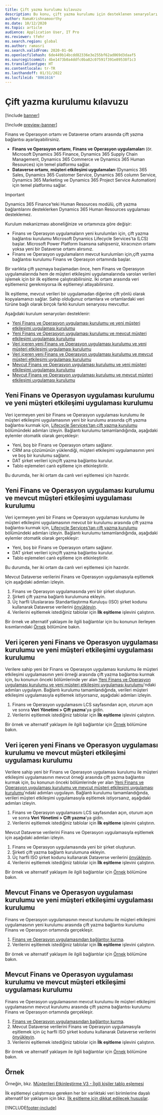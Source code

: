 ```yaml
---
title: Çift yazma kurulumu kılavuzu
description: Bu konu, çift yazma kurulumu için desteklenen senaryoları açıklamaktadır.
author: RamaKrishnamoorthy
ms.date: 10/12/2020
ms.topic: article
audience: Application User, IT Pro
ms.reviewer: tfehr
ms.search.region: global
ms.author: ramasri
ms.search.validFrom: 2020-01-06
ms.openlocfilehash: 6de449b14bcdd82336e3e255bf62ad069d3daaf5
ms.sourcegitcommit: 4be1473b0a4ddfc0ba82c07591f391e89538f1c3
ms.translationtype: HT
ms.contentlocale: tr-TR
ms.lasthandoff: 01/31/2022
ms.locfileid: "8061616"
---
```

# <a name="guidance-for-dual-write-setup"></a>Çift yazma kurulumu kılavuzu

[!include [banner](../../includes/banner.md)]

[!include [preview-banner](../../includes/preview-banner.md)]



Finans ve Operasyon ortamı ve Dataverse ortamı arasında çift yazma bağlantısı ayarlayabilirsiniz.

+ **Finans ve Operasyon ortamı**, **Finans ve Operasyon uygulamaları** (ör. Microsoft Dynamics 365 Finance, Dynamics 365 Supply Chain Management, Dynamics 365 Commerce ve Dynamics 365 Human Resources) için temel platformu sağlar.
+ **Dataverse ortamı**, **müşteri etkileşimi uygulamaları** (Dynamics 365 Sales, Dynamics 365 Customer Service, Dynamics 365 column Service, Dynamics 365 Marketing ve Dynamics 365 Project Service Automation) için temel platformu sağlar.

> [!IMPORTANT]
> Dynamics 365 Finance'teki Human Resources modülü, çift yazma bağlantılarını desteklerken Dynamics 365 Human Resources uygulaması desteklemez.

Kurulum mekanizması aboneliğinize ve ortamınıza göre değişir:

+ Finans ve Operasyon uygulamaların yeni kurulumları için, çift yazma bağlantısı kurulumu Microsoft Dynamics Lifecycle Services'ta (LCS) başlar. Microsoft Power Platform lisansına sahipseniz, kiracınızın ortamı yoksa yeni bir Dataverse ortamı alırsınız.
+ Finans ve Operasyon uygulamaların mevcut kurulumları için,çift yazma bağlantısı kurulumu Finans ve Operasyon ortamında başlar.

Bir varlıkta çift yazmaya başlamadan önce, hem Finans ve Operasyon uygulamalarında hem de müşteri etkileşimi uygulamalarında varolan verileri işlemek için bir ilk eşitleme çalıştırabilirsiniz. İki ortam arasında veri eşitlemeniz gerekmiyorsa ilk eşitlemeyi atlayabilirsiniz.

İlk eşitleme, mevcut verileri bir uygulamadan diğerine çift yönlü olarak kopyalamanızı sağlar. Sahip olduğunuz ortamlara ve ortamlardaki veri türüne bağlı olarak birçok farklı kurulum senaryosu mevcuttur.

Aşağıdaki kurulum senaryoları desteklenir:

+ [Yeni Finans ve Operasyon uygulaması kurulumu ve yeni müşteri etkileşimi uygulaması kurulumu](#new-new)
+ [Yeni Finans ve Operasyon uygulaması kurulumu ve mevcut müşteri etkileşimi uygulaması kurulumu](#new-existing)
+ [Veri içeren yeni Finans ve Operasyon uygulaması kurulumu ve yeni müşteri etkileşimi uygulaması kurulumu](#new-data-new)
+ [Veri içeren yeni Finans ve Operasyon uygulaması kurulumu ve mevcut müşteri etkileşimi uygulaması kurulumu](#new-data-existing)
+ [Mevcut Finans ve Operasyon uygulaması kurulumu ve yeni müşteri etkileşimi uygulaması kurulumu](#existing-new)
+ [Mevcut Finans ve Operasyon uygulaması kurulumu ve mevcut müşteri etkileşimi uygulaması kurulumu](#existing-existing)

## <a name="a-new-finance-and-operations-app-instance-and-a-new-customer-engagement-app-instance"></a><a id="new-new"></a>Yeni Finans ve Operasyon uygulaması kurulumu ve yeni müşteri etkileşimi uygulaması kurulumu

Veri içermeyen yeni bir Finans ve Operasyon uygulaması kurulumu ile müşteri etkileşimi uygulamasının yeni bir kurulumu arasında çift yazma bağlantısı kurmak için, [Lifecycle Services'tan çift yazma kurulumu](lcs-setup.md) bölümündeki adımları izleyin. Bağlantı kurulumu tamamlandığında, aşağıdaki eylemler otomatik olarak gerçekleşir:

- Yeni, boş bir Finans ve Operasyon ortamı sağlanır.
- CRM ana çözümünün yüklendiği, müşteri etkileşimi uygulamasının yeni ve boş bir kurulumu sağlanır.
- DAT şirket verileri içinçift yazma bağlantısı kurulur.
- Tablo eşlemeleri canlı eşitleme için etkinleştirilir.

Bu durumda, her iki ortam da canlı veri eşitlemesi için hazırdır.

## <a name="a-new-finance-and-operations-app-instance-and-an-existing-customer-engagement-app-instance"></a><a id="new-existing"></a>Yeni Finans ve Operasyon uygulaması kurulumu ve mevcut müşteri etkileşimi uygulaması kurulumu

Veri içermeyen yeni bir Finans ve Operasyon uygulaması kurulumu ile müşteri etkileşimi uygulamasının mevcut bir kurulumu arasında çift yazma bağlantısı kurmak için, [Lifecycle Services'tan çift yazma kurulumu](lcs-setup.md) bölümündeki adımları izleyin. Bağlantı kurulumu tamamlandığında, aşağıdaki eylemler otomatik olarak gerçekleşir:

- Yeni, boş bir Finans ve Operasyon ortamı sağlanır.
- DAT şirket verileri içinçift yazma bağlantısı kurulur.
- Tablo eşlemeleri canlı eşitleme için etkinleştirilir.

Bu durumda, her iki ortam da canlı veri eşitlemesi için hazırdır.

Mevcut Dataverse verilerini Finans ve Operasyon uygulamasıyla eşitlemek için aşağıdaki adımları izleyin.

1. Finans ve Operasyon uygulamasında yeni bir şirket oluşturun.
2. Şirketi çift yazma bağlantı kurulumuna ekleyin.
3. Üç harfli Uluslararası Standartlaştırma Kuruluşu (ISO) şirket kodunu kullanarak Dataverse verilerini [önyükleyin](bootstrap-company-data.md).
4. Verilerini eşitlemek istediğiniz tablolar için **İlk eşitleme** işlevini çalıştırın.

Bir örnek ve alternatif yaklaşım ile ilgili bağlantılar için bu konunun ilerleyen kısımlarındaki [Örnek](#example) bölümüne bakın.

## <a name="a-new-finance-and-operations-app-instance-that-has-data-and-a-new-customer-engagement-app-instance"></a><a id="new-data-new"></a>Veri içeren yeni Finans ve Operasyon uygulaması kurulumu ve yeni müşteri etkileşimi uygulaması kurulumu

Verilere sahip yeni bir Finans ve Operasyon uygulaması kurulumu ile müşteri etkileşimi uygulamasının yeni örneği arasında çift yazma bağlantısı kurmak için, bu konunun önceki bölümlerinde yer alan [Yeni Finans ve Operasyon uygulaması kurulumu ve yeni müşteri etkileşimi uygulaması kurulumu](#new-new)'ndaki adımları uygulayın. Bağlantı kurulumu tamamlandığında, verileri müşteri etkileşimi uygulamasıyla eşitlemek istiyorsanız, aşağıdaki adımları izleyin.

1. Finans ve Operasyon uygulamasını LCS sayfasından açın, oturum açın ve sonra **Veri Yönetimi \> Çift yazma**'ya gidin.
2. Verilerini eşitlemek istediğiniz tablolar için **İlk eşitleme** işlevini çalıştırın.

Bir örnek ve alternatif yaklaşım ile ilgili bağlantılar için [Örnek](#example) bölümüne bakın.

## <a name="a-new-finance-and-operations-app-instance-that-has-data-and-an-existing-customer-engagement-app-instance"></a><a id="new-data-existing"></a>Veri içeren yeni Finans ve Operasyon uygulaması kurulumu ve mevcut müşteri etkileşimi uygulaması kurulumu

Verilere sahip yeni bir Finans ve Operasyon uygulaması kurulumu ile müşteri etkileşimi uygulamasının mevcut örneği arasında çift yazma bağlantısı kurmak için, bu konunun önceki bölümlerinde yer alan [Yeni Finans ve Operasyon uygulaması kurulumu ve mevcut müşteri etkileşimi uygulaması kurulumu](#new-existing)'ndaki adımları uygulayın. Bağlantı kurulumu tamamlandığında, verileri müşteri etkileşimi uygulamasıyla eşitlemek istiyorsanız, aşağıdaki adımları izleyin.

1. Finans ve Operasyon uygulamasını LCS sayfasından açın, oturum açın ve sonra **Veri Yönetimi \> Çift yazma**'ya gidin.
2. Verilerini eşitlemek istediğiniz tablolar için **İlk eşitleme** işlevini çalıştırın.

Mevcut Dataverse verilerini Finans ve Operasyon uygulamasıyla eşitlemek için aşağıdaki adımları izleyin.

1. Finans ve Operasyon uygulamasında yeni bir şirket oluşturun.
2. Şirketi çift yazma bağlantı kurulumuna ekleyin.
3. Üç harfli ISO şirket kodunu kullanarak Dataverse verilerini [önyükleyin](bootstrap-company-data.md).
4. Verilerini eşitlemek istediğiniz tablolar için **İlk eşitleme** işlevini çalıştırın.

Bir örnek ve alternatif yaklaşım ile ilgili bağlantılar için [Örnek](#example) bölümüne bakın.

## <a name="an-existing-finance-and-operations-app-instance-and-a-new-customer-engagement-app-instance"></a><a id="existing-new"></a>Mevcut Finans ve Operasyon uygulaması kurulumu ve yeni müşteri etkileşimi uygulaması kurulumu

Finans ve Operasyon uygulamasının mevcut kurulumu ile müşteri etkileşimi uygulamasının yeni kurulumu arasında çift yazma bağlantısı kurulumu Finans ve Operasyon ortamında gerçekleşir.

1. [Finans ve Operasyon uygulamasından bağlantıyı kurma](enable-dual-write.md).
2. Verilerini eşitlemek istediğiniz tablolar için **İlk eşitleme** işlevini çalıştırın.

Bir örnek ve alternatif yaklaşım ile ilgili bağlantılar için [Örnek](#example) bölümüne bakın.

## <a name="an-existing-finance-and-operations-app-instance-and-an-existing-customer-engagement-app-instance"></a><a id="existing-existing"></a>Mevcut Finans ve Operasyon uygulaması kurulumu ve mevcut müşteri etkileşimi uygulaması kurulumu

Finans ve Operasyon uygulamasının mevcut kurulumu ile müşteri etkileşimi uygulamasının mevcut kurulumu arasında çift yazma bağlantısı kurulumu Finans ve Operasyon ortamında gerçekleşir.

1. [Finans ve Operasyon uygulamasından bağlantıyı kurma](enable-dual-write.md).
2. Mevcut Dataverse verilerini Finans ve Operasyon uygulamasıyla eşitlemek için üç harfli ISO şirket kodunu kullanarak Dataverse verilerini [önyükleyin](bootstrap-company-data.md).
3. Verilerini eşitlemek istediğiniz tablolar için **İlk eşitleme** işlevini çalıştırın.

Bir örnek ve alternatif yaklaşım ile ilgili bağlantılar için [Örnek](#example) bölümüne bakın.

## <a name="example"></a>Örnek

Örneğin, bkz. [Müşterileri Etkinleştirme V3 - İlgili kişiler tablo eşlemesi](enable-entity-map.md#enable-table-map)

İlk eşitlemeyi çalıştırması gereken her bir varlıktaki veri birimlerine dayalı alternatif bir yaklaşım için bkz. [İlk eşitleme için dikkat edilecek hususlar](initial-sync-guidance.md).


[!INCLUDE[footer-include](../../../../includes/footer-banner.md)]